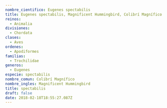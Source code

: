 ```yaml
---
nombre_cientifico: Eugenes spectabilis
title: Eugenes spectabilis, Magnificent Hummingbird, Colibrí Magnífico
reinos:
  - Animalia
divisiones:
  - Chordata
clases:
  - Aves
ordenes:
  - Apodiformes
familias:
  - Trochilidae
generos:
  - Eugenes
especie: spectabilis
nombre_comun: Colibrí Magnífico
nombre_ingles: Magnificent Hummingbird
title: spectabilis
draft: false
date: 2018-02-18T18:55:27.087Z
---
```


